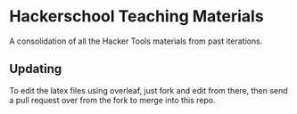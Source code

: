 # Hackerschool Teaching Materials

A consolidation of all the Hacker Tools materials from past iterations.

## Updating
To edit the latex files using overleaf, just fork and edit from there, then send a pull request over from the fork to merge into this repo.
